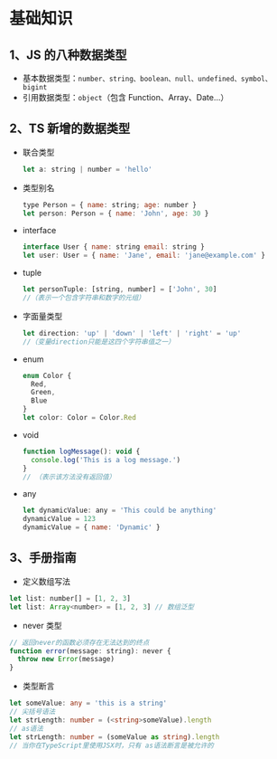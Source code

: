 # 基础知识

## 1、JS 的八种数据类型

- 基本数据类型：`number、string、boolean、null、undefined、symbol、bigint`
- 引用数据类型：`object`（包含 Function、Array、Date...）

## 2、TS 新增的数据类型

- 联合类型
  ```js
  let a: string | number = 'hello'
  ```
- 类型别名
  ```js
  type Person = { name: string; age: number }
  let person: Person = { name: 'John', age: 30 }
  ```
- interface
  ```js
  interface User { name: string email: string }
  let user: User = { name: 'Jane', email: 'jane@example.com' }
  ```
- tuple
  ```js
  let personTuple: [string, number] = ['John', 30]
  //（表示一个包含字符串和数字的元组）
  ```
- 字面量类型
  ```js
  let direction: 'up' | 'down' | 'left' | 'right' = 'up'
  //（变量direction只能是这四个字符串值之一）
  ```
- enum
  ```js
  enum Color {
    Red,
    Green,
    Blue
  }
  let color: Color = Color.Red
  ```
- void
  ```js
  function logMessage(): void {
    console.log('This is a log message.')
  }
  // （表示该方法没有返回值）
  ```
- any
  ```js
  let dynamicValue: any = 'This could be anything'
  dynamicValue = 123
  dynamicValue = { name: 'Dynamic' }
  ```

## 3、手册指南

- 定义数组写法

```js
let list: number[] = [1, 2, 3]
let list: Array<number> = [1, 2, 3] // 数组泛型
```

- never 类型

```js
// 返回never的函数必须存在无法达到的终点
function error(message: string): never {
  throw new Error(message)
}
```

- 类型断言

```ts
let someValue: any = 'this is a string'
// 尖括号语法
let strLength: number = (<string>someValue).length
// as语法
let strLength: number = (someValue as string).length
// 当你在TypeScript里使用JSX时，只有 as语法断言是被允许的
```
